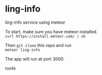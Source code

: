 # ling-info
ling-info service using meteor

To start, make sure you have meteor installed.  
 ```curl https://install.meteor.com/ | sh```
 
Then ```git clone``` this repo and run  
```meteor ling-info```

The app will run at port 3000.


ronfe
